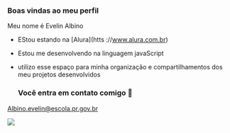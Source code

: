 ### Boas vindas ao meu perfil 

Meu nome é Evelin Albino

- EStou estando na [Alura](htts ://www.alura.com.br)
- Estou me desenvolvendo na linguagem javaScript
- utilizo esse espaço para minha organização e compartilhamentos dos meu projetos desenvolvidos

  ### Você entra em contato comigo 📧

Albino.evelin@escola.pr.gov.br



![](https://media.tenor.com/W56Ik4e1Cb0AAAAC/gumball-discord-mod.gif)


